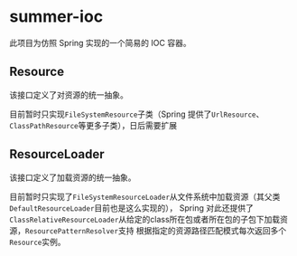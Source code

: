 # summer-ioc

此项目为仿照 Spring 实现的一个简易的 IOC 容器。

## Resource

该接口定义了对资源的统一抽象。

目前暂时只实现`FileSystemResource`子类（Spring 提供了`UrlResource`、`ClassPathResource`等更多子类），日后需要扩展

## ResourceLoader

该接口定义了加载资源的统一抽象。

目前暂时只实现了`FileSystemResourceLoader`从文件系统中加载资源（其父类`DefaultResourceLoader`目前也是这么实现的），
Spring 对此还提供了`ClassRelativeResourceLoader`从给定的class所在包或者所在包的子包下加载资源，`ResourcePatternResolver`支持
根据指定的资源路径匹配模式每次返回多个`Resource`实例。
